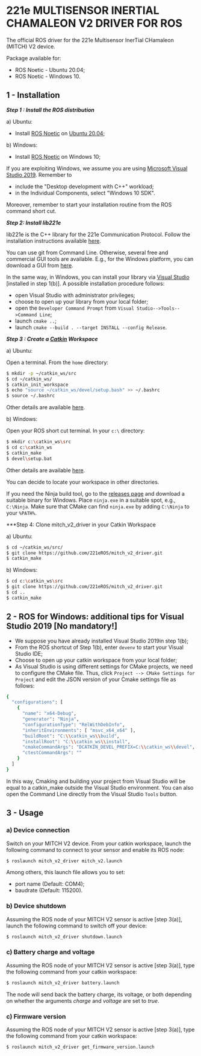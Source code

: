 # 221e MULTISENSOR INERTIAL CHAMALEON V2 DRIVER FOR ROS

The official ROS driver for the 221e Multisensor InerTial CHamaleon (MITCH) V2 device.

Package available for:
- ROS Noetic - Ubuntu 20.04;
- ROS Noetic - Windows 10.

## 1 - Installation

***Step 1 : Install the ROS distribution***

a) Ubuntu: 
- Install [ROS Noetic](http://wiki.ros.org/noetic/Installation/Ubuntu) on [Ubuntu 20.04](https://www.ubuntu-it.org/download);

b) Windows: 
- Install [ROS Noetic](https://wiki.ros.org/Installation/Windows) on Windows 10;

If you are exploiting Windows, we assume you are using [Microsoft Visual Studio 2019](https://docs.microsoft.com/en-us/visualstudio/releases/2019/release-notes). Remember to
- include the "Desktop development with C++" workload;
- in the Individual Components, select "Windows 10 SDK". 

Moreover, remember to start your installation routine from the ROS command short cut.

***Step 2: Install lib221e***

lib221e is the C++ library for the 221e Communication Protocol. Follow the installation instructions available [here](https://github.com/221eROS/lib221e.git).

You can use git from Command Line. Otherwise, several free and commercial GUI tools are available. E.g., for the Windows platform, you can download a GUI from [here](https://www.git-scm.com/downloads/guis).

In the same way, in Windows, you can install your library via [Visual Studio](https://visualstudio.microsoft.com/it/downloads/) [installed in step 1(b)]. A possible installation procedure follows:
- open Visual Studio with administrator privileges;
- choose to open up your library from your local folder;
- open the ```Developer Command Prompt``` from ```Visual Studio-->Tools-->Command Line```;
- launch ```cmake ..```;
- launch ```cmake --build . --target INSTALL --config Release```.


***Step 3 : Create a [Catkin](http://wiki.ros.org/catkin#Installing_catkin) Workspace***

a) Ubuntu:

Open a terminal. From the ```home``` directory:

```sh
$ mkdir -p ~/catkin_ws/src
$ cd ~/catkin_ws/
$ catkin_init_workspace
$ echo "source ~/catkin_ws/devel/setup.bash" >> ~/.bashrc
$ source ~/.bashrc
```
Other details are available [here](http://wiki.ros.org/catkin/Tutorials/create_a_workspace).

b) Windows:

Open your ROS short cut terminal. In your ```c:\``` directory:

```sh
$ mkdir c:\catkin_ws\src
$ cd c:\catkin_ws
$ catkin_make
$ devel\setup.bat
```
Other details are available [here](https://github.com/Brabalawuka/RosOnWindows).

You can decide to locate your workspace in other directories.

If you need the Ninja build tool, go to the [releases page](https://github.com/ninja-build/ninja/releases) and download a suitable binary for Windows. Place ```ninja.exe``` in a suitable spot, e.g., ```C:\Ninja```. Make sure that CMake can find ```ninja.exe``` by adding ```C:\Ninja``` to your ```%PATH%```.

***Step 4: Clone mitch_v2_driver in your Catkin Workspace

a) Ubuntu:
```sh
$ cd ~/catkin_ws/src/
$ git clone https://github.com/221eROS/mitch_v2_driver.git
$ catkin_make
```

b) Windows:
```sh
$ cd c:\catkin_ws\src
$ git clone https://github.com/221eROS/mitch_v2_driver.git
$ cd ..
$ catkin_make
```
## 2 - ROS for Windows: additional tips for Visual Studio 2019 [No mandatory!]

- We suppose you have already installed Visual Studio 2019in step 1(b);
- From the ROS shortcut of Step 1(b), enter ```devenv``` to start your Visual Studio IDE; 
- Choose to open up your catkin workspace from your local folder;
- As Visual Studio is using different settings for CMake projects, we need to configure the CMake file. Thus, click ```Project --> CMake Settings for Project``` and edit the JSON version of your Cmake settings file as follows:

```sh
{
  "configurations": [
    {
      "name": "x64-Debug",
      "generator": "Ninja",
      "configurationType": "RelWithDebInfo",
      "inheritEnvironments": [ "msvc_x64_x64" ],
      "buildRoot": "C:\\catkin_ws\\build",
      "installRoot": "C:\\catkin_ws\\install",
      "cmakeCommandArgs": "DCATKIN_DEVEL_PREFIX=C:\\catkin_ws\\devel",
      "ctestCommandArgs": ""
    }
  ]
}
```
In this way, Cmaking and building your project from Visual Studio will be equal to a catkin_make outside the Visual Studio environment. 
You can also open the Command Line directly from the Visual Studio ```Tools``` button.

## 3 - Usage 

### a) Device connection
Switch on your MITCH V2 device. From your catkin workspace, launch the following command to connect to your sensor and enable its ROS node:
```sh
$ roslaunch mitch_v2_driver mitch_v2.launch
```
Among others, this launch file allows you to set:
- port name (Default: COM4);
- baudrate (Default: 115200).

### b) Device shutdown
Assuming the ROS node of your MITCH V2 sensor is active [step 3(a)], launch the following command to switch off your device:
```sh
$ roslaunch mitch_v2_driver shutdown.launch
```

### c) Battery charge and voltage

Assuming the ROS node of your MITCH V2 sensor is active [step 3(a)], type the following command from your catkin workspace:
```sh
$ roslaunch mitch_v2_driver battery.launch
```
The node will send back the battery charge, its voltage, or both depending on whether the arguments *charge* and *voltage* are set to *true*.

### c) Firmware version

Assuming the ROS node of your MITCH V2 sensor is active [step 3(a)], type the following command from your catkin workspace:
```sh
$ roslaunch mitch_v2_driver get_firmware_version.launch
```
